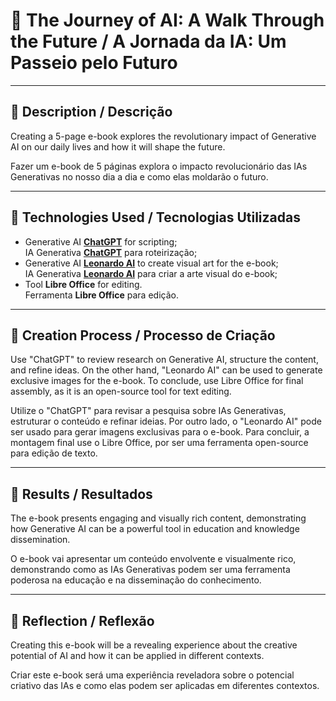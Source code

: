 # 🌌 The Journey of AI: A Walk Through the Future / A Jornada da IA: Um Passeio pelo Futuro

---

## 📒 Description / Descrição

Creating a 5-page e-book explores the revolutionary impact of Generative AI on our daily lives and how it will shape the future.  

Fazer um e-book de 5 páginas explora o impacto revolucionário das IAs Generativas no nosso dia a dia e como elas moldarão o futuro.  

---

## 🤖 Technologies Used / Tecnologias Utilizadas

- Generative AI **[ChatGPT](https://chat.openai.com)** for scripting;  
  IA Generativa **[ChatGPT](https://chat.openai.com)** para roteirização;  
- Generative AI **[Leonardo AI](https://leonardo.ai)** to create visual art for the e-book;  
  IA Generativa **[Leonardo AI](https://leonardo.ai)** para criar a arte visual do e-book;  
- Tool **Libre Office** for editing.  
  Ferramenta **Libre Office** para edição.  

---

## 🧐 Creation Process / Processo de Criação

Use "ChatGPT" to review research on Generative AI, structure the content, and refine ideas. On the other hand, "Leonardo AI" can be used to generate exclusive images for the e-book. To conclude, use Libre Office for final assembly, as it is an open-source tool for text editing.

Utilize o "ChatGPT" para revisar a pesquisa sobre IAs Generativas, estruturar o conteúdo e refinar ideias. Por outro lado, o "Leonardo AI" pode ser usado para gerar imagens exclusivas para o e-book. Para concluir, a montagem final use o Libre Office, por ser uma ferramenta open-source para edição de texto.  

---

## 🚀 Results / Resultados

The e-book presents engaging and visually rich content, demonstrating how Generative AI can be a powerful tool in education and knowledge dissemination. 

O e-book vai apresentar um conteúdo envolvente e visualmente rico, demonstrando como as IAs Generativas podem ser uma ferramenta poderosa na educação e na disseminação do conhecimento.  

---

## 💭 Reflection / Reflexão

Creating this e-book will be a revealing experience about the creative potential of AI and how it can be applied in different contexts.  

Criar este e-book será uma experiência reveladora sobre o potencial criativo das IAs e como elas podem ser aplicadas em diferentes contextos.  
